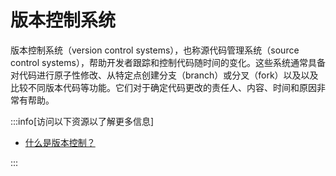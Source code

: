 # 版本控制系统

版本控制系统（version control systems），也称源代码管理系统（source control systems），帮助开发者跟踪和控制代码随时间的变化。这些系统通常具备对代码进行原子性修改、从特定点创建分支（branch）或分叉（fork）以及以及比较不同版本代码等功能。它们对于确定代码更改的责任人、内容、时间和原因非常有帮助。

:::info[访问以下资源以了解更多信息]

- [什么是版本控制？](https://www.atlassian.com/git/tutorials/what-is-version-control)

:::
